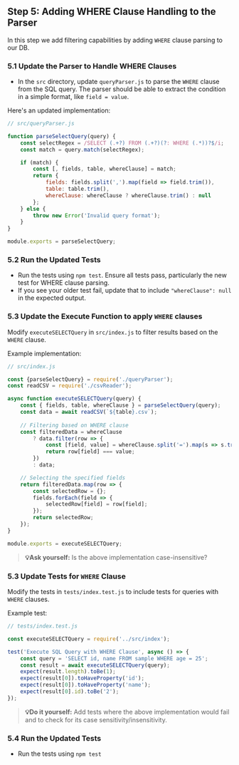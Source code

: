 ## Step 5: Adding WHERE Clause Handling to the Parser

In this step we add filtering capabilities by adding `WHERE` clause parsing to our DB.

### 5.1 Update the Parser to Handle WHERE Clauses
- In the `src` directory, update `queryParser.js` to parse the `WHERE` clause from the SQL query.
The parser should be able to extract the condition in a simple format, like `field = value`.

Here's an updated implementation:

```javascript
// src/queryParser.js

function parseSelectQuery(query) {
    const selectRegex = /SELECT (.+?) FROM (.+?)(?: WHERE (.*))?$/i;
    const match = query.match(selectRegex);

    if (match) {
        const [, fields, table, whereClause] = match;
        return {
            fields: fields.split(',').map(field => field.trim()),
            table: table.trim(),
            whereClause: whereClause ? whereClause.trim() : null
        };
    } else {
        throw new Error('Invalid query format');
    }
}

module.exports = parseSelectQuery;
```

### 5.2 Run the Updated Tests
- Run the tests using `npm test`. Ensure all tests pass, particularly the new test for WHERE clause parsing.
- If you see your older test fail, update that to include `"whereClause": null` in the expected output.

### 5.3 Update the Execute Function to apply `WHERE` clauses
Modify `executeSELECTQuery` in `src/index.js` to filter results based on the `WHERE` clause.

Example implementation:

```javascript
// src/index.js

const {parseSelectQuery} = require('./queryParser');
const readCSV = require('./csvReader');

async function executeSELECTQuery(query) {
    const { fields, table, whereClause } = parseSelectQuery(query);
    const data = await readCSV(`${table}.csv`);
    
    // Filtering based on WHERE clause
    const filteredData = whereClause
        ? data.filter(row => {
            const [field, value] = whereClause.split('=').map(s => s.trim());
            return row[field] === value;
        })
        : data;

    // Selecting the specified fields
    return filteredData.map(row => {
        const selectedRow = {};
        fields.forEach(field => {
            selectedRow[field] = row[field];
        });
        return selectedRow;
    });
}

module.exports = executeSELECTQuery;
```

> **💡Ask yourself:** Is the above implementation case-insensitive?

### 5.3 Update Tests for `WHERE` Clause
Modify the tests in `tests/index.test.js` to include tests for queries with `WHERE` clauses.

Example test:
```javascript
// tests/index.test.js

const executeSELECTQuery = require('../src/index');

test('Execute SQL Query with WHERE Clause', async () => {
    const query = 'SELECT id, name FROM sample WHERE age = 25';
    const result = await executeSELECTQuery(query);
    expect(result.length).toBe(1);
    expect(result[0]).toHaveProperty('id');
    expect(result[0]).toHaveProperty('name');
    expect(result[0].id).toBe('2');
});
```

> **💡Do it yourself:** Add tests where the above 
implementation would fail and to check for its case sensitivity/insensitivity.

### 5.4 Run the Updated Tests
- Run the tests using `npm test`



